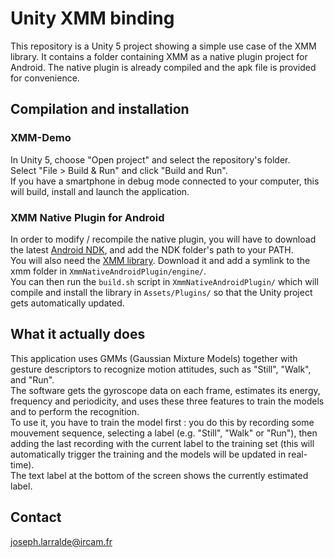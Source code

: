 # Unity XMM binding

This repository is a Unity 5 project showing a simple use case of the XMM library.
It contains a folder containing XMM as a native plugin project for Android.
The native plugin is already compiled and the apk file is provided for convenience.

## Compilation and installation

### XMM-Demo

In Unity 5, choose "Open project" and select the repository's folder.  
Select "File > Build & Run" and click "Build and Run".  
If you have a smartphone in debug mode connected to your computer, this will build, install and launch the application.

### XMM Native Plugin for Android

In order to modify / recompile the native plugin, you will have to download the latest [Android NDK](http://developer.android.com/tools/sdk/ndk/index.html), and add the NDK folder's path to your PATH.  
You will also need the [XMM library](https://github.com/julesfrancoise/xmm). Download it and add a symlink to the xmm folder in `XmmNativeAndroidPlugin/engine/`.  
You can then run the `build.sh` script in `XmmNativeAndroidPlugin/` which will compile and install the library in `Assets/Plugins/` so that the Unity project gets automatically updated.

## What it actually does

This application uses GMMs (Gaussian Mixture Models) together with gesture descriptors to recognize motion attitudes, such as "Still", "Walk", and "Run".  
The software gets the gyroscope data on each frame, estimates its energy, frequency and periodicity, and uses these three features to train the models and to perform the recognition.  
To use it, you have to train the model first : you do this by recording some mouvement sequence, selecting a label (e.g. "Still", "Walk" or "Run"), then adding the last recording with the current label to the training set (this will automatically trigger the training and the models will be updated in real-time).  
The text label at the bottom of the screen shows the currently estimated label.

## Contact

<joseph.larralde@ircam.fr>
